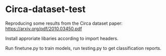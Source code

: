 # Circa-dataset-test
Reproducing some results from the Circa dataset paper: https://arxiv.org/pdf/2010.03450.pdf

Install approriate libaries according to import headers. 

Run finetune.py to train models, run testing.py to get classification reports.

